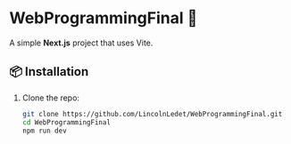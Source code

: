 # WebProgrammingFinal 🚀

A simple **Next.js** project that uses Vite. 

## 📦 Installation
1. Clone the repo:
   ```sh
   git clone https://github.com/LincolnLedet/WebProgrammingFinal.git
   cd WebProgrammingFinal
   npm run dev
